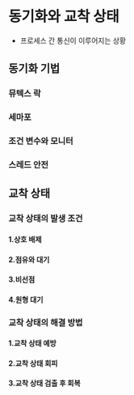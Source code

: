 # 동기화와 교착 상태

- 프로세스 간 통신이 이루어지는 상황 
## 동기화 기법
### 뮤텍스 락

### 세마포

### 조건 변수와 모니터

### 스레드 안전

## 교착 상태
### 교착 상태의 발생 조건
#### 1.상호 배제
#### 2.점유와 대기
#### 3.비선점
#### 4.원형 대기

### 교착 상태의 해결 방법
#### 1.교착 상태 예방
#### 2.교착 상태 회피
#### 3.교착 상태 검출 후 회복

